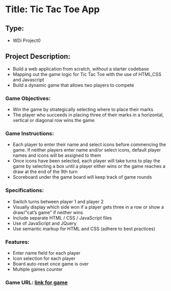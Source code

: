 # Title: Tic Tac Toe App

## Type:
- WDi Project0

## Project Description:
- Build a web application from scratch, without a starter codebase
- Mapping out the game logic for Tic Tac Toe with the use of HTML,CSS and Javascript
- Build a dynamic game that allows two players to compete

### Game Objectives:
- Win the game by strategically selecting where to place their marks
- The player who succeeds in placing three of their marks in a horizontal, vertical or diagonal row wins the game

### Game Instructions:
- Each player to enter their name and select icons before commencing the game. If neither players enter name and/or select icons, default player names and icons will be assigned to them
- Once icons have been selected, each player will take turns to play the game by selecting a box until a player either wins or the game reaches a draw at the end of the 9th turn
- Scoreboard under the game board will keep track of game rounds

### Specifications:
- Switch turns between player 1 and player 2
- Visually display which side won if a player gets three in a row or show a draw/"cat’s game" if neither wins
- Include separate HTML / CSS / JavaScript files
- Use of JavaScript and JQuery
- Use semantic markup for HTML and CSS (adhere to best practices)

### Features:
- Enter name field for each player
- Icon selection for each player
- Board auto-reset once game is over
- Multiple games counter

### Game URL: [link for game](https://hen-chow.github.io/tictactoe/)
